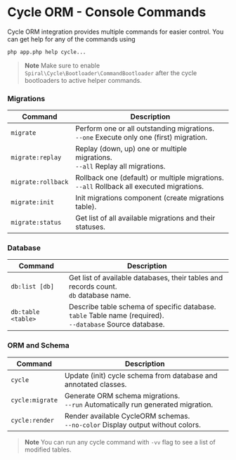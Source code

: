 # Cycle ORM - Console Commands

Cycle ORM integration provides multiple commands for easier control. You can get help for any of the commands using

```bash
php app.php help cycle...
```

> **Note**
> Make sure to enable `Spiral\Cycle\Bootloader\CommandBootloader` after the cycle bootloaders to active helper commands.

### Migrations

| Command            | Description                                                                                  |
|--------------------|----------------------------------------------------------------------------------------------|
| `migrate`          | Perform one or all outstanding migrations.<br/>`--one` Execute only one (first) migration.   |
| `migrate:replay`   | Replay (down, up) one or multiple migrations.<br/>`--all` Replay all migrations.             |
| `migrate:rollback` | Rollback one (default) or multiple migrations.<br/>`--all` Rollback all executed migrations. |
| `migrate:init`     | Init migrations component (create migrations table).                                         |
| `migrate:status`   | Get list of all available migrations and their statuses.                                     |

### Database

| Command            | Description                                                                                                      |
|--------------------|------------------------------------------------------------------------------------------------------------------|
| `db:list [db]`     | Get list of available databases, their tables and records count.<br/>`db` database name.                         |
| `db:table <table>` | Describe table schema of specific database.<br/>`table` Table name (required).<br/>`--database` Source database. |

### ORM and Schema

| Command         | Description                                                                          |
|-----------------|--------------------------------------------------------------------------------------|
| `cycle`         | Update (init) cycle schema from database and annotated classes.                      |
| `cycle:migrate` | Generate ORM schema migrations.<br/>`--run` Automatically run generated migration.   |
| `cycle:render`  | Render available CycleORM schemas.<br/>`--no-color` Display output without colors.   |

> **Note**
> You can run any cycle command with `-vv` flag to see a list of modified tables.
